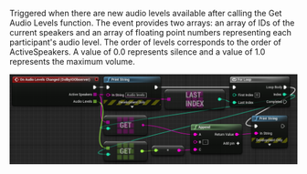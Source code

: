 Triggered when there are new audio levels available after calling the Get Audio Levels function. The event provides two arrays: an array of IDs of the current speakers and an array of floating point numbers representing each participant's audio level. The order of levels corresponds to the order of ActiveSpeakers. A value of 0.0 represents silence and a value of 1.0 represents the maximum volume.

![Sample](../../../static/img/on_audio_levels_changed.PNG)